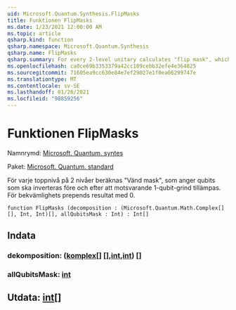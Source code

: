 ```yaml
---
uid: Microsoft.Quantum.Synthesis.FlipMasks
title: Funktionen FlipMasks
ms.date: 1/23/2021 12:00:00 AM
ms.topic: article
qsharp.kind: function
qsharp.namespace: Microsoft.Quantum.Synthesis
qsharp.name: FlipMasks
qsharp.summary: For every 2-level unitary calculates "flip mask", which denotes qubits which should be inverted before and after applying corresponding 1-qubit gate. For convenience prepends result with 0.
ms.openlocfilehash: ca0ce69b3353379a42cc109cebb32efe4e364825
ms.sourcegitcommit: 71605ea9cc630e84e7ef29027e1f0ea06299747e
ms.translationtype: MT
ms.contentlocale: sv-SE
ms.lasthandoff: 01/26/2021
ms.locfileid: "98859256"
---
```

# <a name="flipmasks-function"></a>Funktionen FlipMasks

Namnrymd: [Microsoft. Quantum. syntes](xref:Microsoft.Quantum.Synthesis)

Paket: [Microsoft. Quantum. standard](https://nuget.org/packages/Microsoft.Quantum.Standard)


För varje toppnivå på 2 nivåer beräknas "Vänd mask", som anger qubits som ska inverteras före och efter att motsvarande 1-qubit-grind tillämpas.
För bekvämlighets prepends resultat med 0.

```qsharp
function FlipMasks (decomposition : (Microsoft.Quantum.Math.Complex[][], Int, Int)[], allQubitsMask : Int) : Int[]
```


## <a name="input"></a>Indata

### <a name="decomposition--complexintint"></a>dekomposition: ([komplex](xref:Microsoft.Quantum.Math.Complex)[] [],[int](xref:microsoft.quantum.lang-ref.int),[int](xref:microsoft.quantum.lang-ref.int)) []




### <a name="allqubitsmask--int"></a>allQubitsMask: [int](xref:microsoft.quantum.lang-ref.int)





## <a name="output--int"></a>Utdata: [int](xref:microsoft.quantum.lang-ref.int)[]


